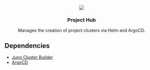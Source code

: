 <br />
<p align="center">
    <img src="https://avatars.githubusercontent.com/u/9037579?v=4"/>
    <h3 align="center">Project Hub</h3>
    <p align="center">
        Manages the creation of project clusters via Helm and ArgoCD.
    </p>
</p>

## Dependencies

- [Juno Cluster Builder](https://github.com/juno-fx/Cluster-Builder)
- [ArgoCD](https://argo-cd.readthedocs.io/en/stable/)

